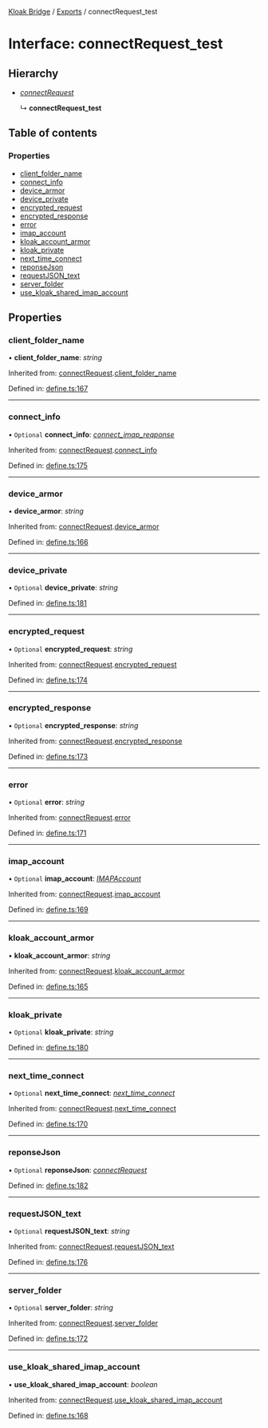 [Kloak Bridge](../README.md) / [Exports](../modules.md) / connectRequest_test

# Interface: connectRequest\_test

## Hierarchy

* [*connectRequest*](connectrequest.md)

  ↳ **connectRequest_test**

## Table of contents

### Properties

- [client\_folder\_name](connectrequest_test.md#client_folder_name)
- [connect\_info](connectrequest_test.md#connect_info)
- [device\_armor](connectrequest_test.md#device_armor)
- [device\_private](connectrequest_test.md#device_private)
- [encrypted\_request](connectrequest_test.md#encrypted_request)
- [encrypted\_response](connectrequest_test.md#encrypted_response)
- [error](connectrequest_test.md#error)
- [imap\_account](connectrequest_test.md#imap_account)
- [kloak\_account\_armor](connectrequest_test.md#kloak_account_armor)
- [kloak\_private](connectrequest_test.md#kloak_private)
- [next\_time\_connect](connectrequest_test.md#next_time_connect)
- [reponseJson](connectrequest_test.md#reponsejson)
- [requestJSON\_text](connectrequest_test.md#requestjson_text)
- [server\_folder](connectrequest_test.md#server_folder)
- [use\_kloak\_shared\_imap\_account](connectrequest_test.md#use_kloak_shared_imap_account)

## Properties

### client\_folder\_name

• **client\_folder\_name**: *string*

Inherited from: [connectRequest](connectrequest.md).[client_folder_name](connectrequest.md#client_folder_name)

Defined in: [define.ts:167](https://github.com/CoNET-project/kloak-bridge/blob/2663f6d/src/define.ts#L167)

___

### connect\_info

• `Optional` **connect\_info**: [*connect\_imap\_reqponse*](connect_imap_reqponse.md)

Inherited from: [connectRequest](connectrequest.md).[connect_info](connectrequest.md#connect_info)

Defined in: [define.ts:175](https://github.com/CoNET-project/kloak-bridge/blob/2663f6d/src/define.ts#L175)

___

### device\_armor

• **device\_armor**: *string*

Inherited from: [connectRequest](connectrequest.md).[device_armor](connectrequest.md#device_armor)

Defined in: [define.ts:166](https://github.com/CoNET-project/kloak-bridge/blob/2663f6d/src/define.ts#L166)

___

### device\_private

• `Optional` **device\_private**: *string*

Defined in: [define.ts:181](https://github.com/CoNET-project/kloak-bridge/blob/2663f6d/src/define.ts#L181)

___

### encrypted\_request

• `Optional` **encrypted\_request**: *string*

Inherited from: [connectRequest](connectrequest.md).[encrypted_request](connectrequest.md#encrypted_request)

Defined in: [define.ts:174](https://github.com/CoNET-project/kloak-bridge/blob/2663f6d/src/define.ts#L174)

___

### encrypted\_response

• `Optional` **encrypted\_response**: *string*

Inherited from: [connectRequest](connectrequest.md).[encrypted_response](connectrequest.md#encrypted_response)

Defined in: [define.ts:173](https://github.com/CoNET-project/kloak-bridge/blob/2663f6d/src/define.ts#L173)

___

### error

• `Optional` **error**: *string*

Inherited from: [connectRequest](connectrequest.md).[error](connectrequest.md#error)

Defined in: [define.ts:171](https://github.com/CoNET-project/kloak-bridge/blob/2663f6d/src/define.ts#L171)

___

### imap\_account

• `Optional` **imap\_account**: [*IMAPAccount*](imapaccount.md)

Inherited from: [connectRequest](connectrequest.md).[imap_account](connectrequest.md#imap_account)

Defined in: [define.ts:169](https://github.com/CoNET-project/kloak-bridge/blob/2663f6d/src/define.ts#L169)

___

### kloak\_account\_armor

• **kloak\_account\_armor**: *string*

Inherited from: [connectRequest](connectrequest.md).[kloak_account_armor](connectrequest.md#kloak_account_armor)

Defined in: [define.ts:165](https://github.com/CoNET-project/kloak-bridge/blob/2663f6d/src/define.ts#L165)

___

### kloak\_private

• `Optional` **kloak\_private**: *string*

Defined in: [define.ts:180](https://github.com/CoNET-project/kloak-bridge/blob/2663f6d/src/define.ts#L180)

___

### next\_time\_connect

• `Optional` **next\_time\_connect**: [*next\_time\_connect*](next_time_connect.md)

Inherited from: [connectRequest](connectrequest.md).[next_time_connect](connectrequest.md#next_time_connect)

Defined in: [define.ts:170](https://github.com/CoNET-project/kloak-bridge/blob/2663f6d/src/define.ts#L170)

___

### reponseJson

• `Optional` **reponseJson**: [*connectRequest*](connectrequest.md)

Defined in: [define.ts:182](https://github.com/CoNET-project/kloak-bridge/blob/2663f6d/src/define.ts#L182)

___

### requestJSON\_text

• `Optional` **requestJSON\_text**: *string*

Inherited from: [connectRequest](connectrequest.md).[requestJSON_text](connectrequest.md#requestjson_text)

Defined in: [define.ts:176](https://github.com/CoNET-project/kloak-bridge/blob/2663f6d/src/define.ts#L176)

___

### server\_folder

• `Optional` **server\_folder**: *string*

Inherited from: [connectRequest](connectrequest.md).[server_folder](connectrequest.md#server_folder)

Defined in: [define.ts:172](https://github.com/CoNET-project/kloak-bridge/blob/2663f6d/src/define.ts#L172)

___

### use\_kloak\_shared\_imap\_account

• **use\_kloak\_shared\_imap\_account**: *boolean*

Inherited from: [connectRequest](connectrequest.md).[use_kloak_shared_imap_account](connectrequest.md#use_kloak_shared_imap_account)

Defined in: [define.ts:168](https://github.com/CoNET-project/kloak-bridge/blob/2663f6d/src/define.ts#L168)
